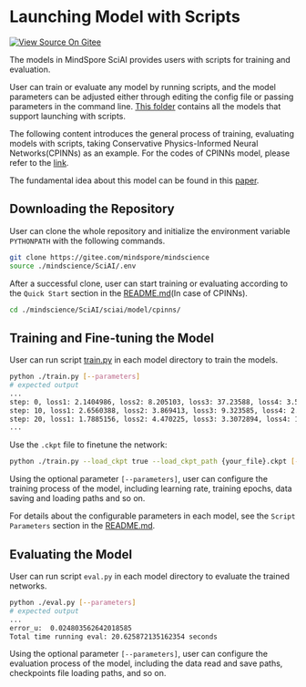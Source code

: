 # Launching Model with Scripts

[![View Source On Gitee](https://mindspore-website.obs.cn-north-4.myhuaweicloud.com/website-images/master/resource/_static/logo_source_en.svg)](https://gitee.com/mindspore/docs/blob/master/docs/sciai/docs/source_en/launch_with_scripts.md)&nbsp;&nbsp;

The models in MindSpore SciAI provides users with scripts for training and evaluation.

User can train or evaluate any model by running scripts, and the model parameters can be adjusted either through editing the config file or passing parameters in the command line. [This folder](https://gitee.com/mindspore/mindscience/tree/master/SciAI/sciai/model) contains all the models that support launching with scripts.

The following content introduces the general process of training, evaluating models with scripts, taking Conservative Physics-Informed Neural Networks(CPINNs) as an example. For the codes of CPINNs model, please refer to the [link](https://gitee.com/mindspore/mindscience/tree/master/SciAI/sciai/model/cpinns).

The fundamental idea about this model can be found in this [paper](https://www.sciencedirect.com/science/article/abs/pii/S0045782520302127).

## Downloading the Repository

User can clone the whole repository and initialize the environment variable `PYTHONPATH` with the following commands.

```bash
git clone https://gitee.com/mindspore/mindscience
source ./mindscience/SciAI/.env
```

After a successful clone, user can start training or evaluating according to the `Quick Start` section in the [README.md](https://gitee.com/mindspore/mindscience/blob/master/SciAI/sciai/model/cpinns/README.md)(In case of CPINNs).

```bash
cd ./mindscience/SciAI/sciai/model/cpinns/
```

## Training and Fine-tuning the Model

User can run script [train.py](https://gitee.com/mindspore/mindscience/blob/master/SciAI/sciai/model/cpinns/train.py) in each model directory to train the models.

```bash
python ./train.py [--parameters]
# expected output
...
step: 0, loss1: 2.1404986, loss2: 8.205103, loss3: 37.23588, loss4: 3.56359, interval: 50.85803508758545s, total: 50.85803508758545s
step: 10, loss1: 2.6560388, loss2: 3.869413, loss3: 9.323585, loss4: 2.1194165, interval: 5.159524917602539s, total: 56.01756000518799s
step: 20, loss1: 1.7885156, loss2: 4.470225, loss3: 3.3072894, loss4: 1.5674783, interval: 1.8615927696228027s, total: 57.87915277481079s
...
```

Use the `.ckpt` file to finetune the network:

```bash
python ./train.py --load_ckpt true --load_ckpt_path {your_file}.ckpt [--parameters]
```

Using the optional parameter `[--parameters]`, user can configure the training process of the model, including learning rate, training epochs, data saving and loading paths and so on.

For details about the configurable parameters in each model, see the `Script Parameters` section in the [README.md](https://gitee.com/mindspore/mindscience/blob/master/SciAI/sciai/model/cpinns/README.md).

## Evaluating the Model

User can run script `eval.py` in each model directory to evaluate the trained networks.

```bash
python ./eval.py [--parameters]
# expected output
...
error_u:  0.024803562642018585
Total time running eval: 20.625872135162354 seconds
```

Using the optional parameter `[--parameters]`, user can configure the evaluation process of the model, including the data read and save paths, checkpoints file loading paths, and so on.